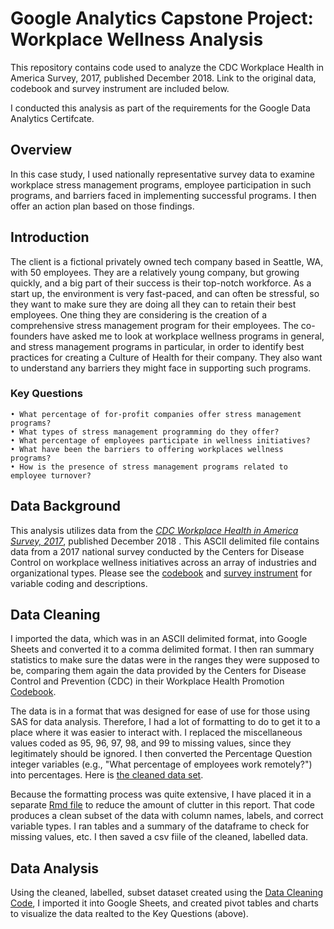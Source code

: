 # Google Analytics Capstone Project: Workplace Wellness Analysis
This repository contains code used to analyze the CDC Workplace Health in America Survey, 2017, published December 2018. Link to the original data, codebook and survey instrument are included below.

I conducted this analysis as part of the requirements for the Google Data Analytics Certifcate.

## Overview
In this case study, I used nationally representative survey data to examine workplace stress management programs, employee participation in such programs, and barriers faced in implementing successful programs. I then offer an action plan based on those findings.

## Introduction
The client is a fictional privately owned tech company based in Seattle, WA, with 50 employees. They are a relatively young company, but growing quickly, and a big part of their success is their top-notch workforce. As a start up, the environment is very fast-paced, and can often be stressful, so they want to make sure they are doing all they can to retain their best employees. One thing they are considering is the creation of a comprehensive stress management program for their employees. The co-founders have asked me to look at workplace wellness programs in general, and stress management programs in particular, in order to identify best practices for creating a Culture of Health for their company. They also want to understand any barriers they might face in supporting such programs.

### Key Questions
    • What percentage of for-profit companies offer stress management programs?
    • What types of stress management programming do they offer?
    • What percentage of employees participate in wellness initiatives? 
    • What have been the barriers to offering workplaces wellness programs?
    • How is the presence of stress management programs related to employee turnover?

## Data Background

This analysis utilizes data from the [*CDC Workplace Health in America Survey, 2017*](https://www.cdc.gov/workplacehealthpromotion/survey/data.html), published December 2018
. This ASCII delimited file contains data from a 2017 national survey conducted by the Centers for Disease Control on workplace wellness initiatives across an array of industries and organizational types. Please see the [codebook](https://www.cdc.gov/workplacehealthpromotion/data-surveillance/docs/2017-WHA-Datafile-Codebook-508.pdf) and [survey instrument](https://www.cdc.gov/workplacehealthpromotion/data-surveillance/docs/2017-WHA-Survey-Instrument-508.pdf) for variable coding and descriptions.

## Data Cleaning

I imported the data, which was in an ASCII delimited format, into Google Sheets and converted it to a comma delimited format. I then ran summary statistics to make sure the datas were in the ranges they were supposed to be, comparing them again the data provided by the Centers for Disease Control and Prevention (CDC) in their Workplace Health Promotion [Codebook](https://www.cdc.gov/workplacehealthpromotion/data-surveillance/docs/2017-WHA-Datafile-Codebook-508.pdf). 

The data is in a format that was designed for ease of use for those using SAS for data analysis. Therefore, I had a lot of formatting to do to get it to a place where it was easier to interact with. I replaced the miscellaneous values coded as 95, 96, 97, 98, and 99 to missing values, since they legitimately should be ignored. I then converted the Percentage Question integer variables (e.g., "What percentage of employees work remotely?") into percentages. Here is [the cleaned data set](https://github.com/maryhakearns/Workplace_Wellness_Study/blob/fc1930afc9433eb7cced633b916f654ddaccac54/WHA_2017.csv).

Because the formatting process was quite extensive, I have placed it in a separate [Rmd file](https://github.com/maryhakearns/Workplace_Wellness_Study/blob/1f3fade34c4a256d0256fd79a16302ae6929d3e5/Workplace_Wellness_Data_Cleaning_Code.Rmd) to reduce the amount of clutter in this report. That code produces a clean subset of the data with column names, labels, and correct variable types. I ran tables and a summary of the dataframe to check for missing values, etc. I then saved a csv fiile of the cleaned, labelled data.

## Data Analysis

Using the cleaned, labelled, subset dataset created using the [Data Cleaning Code](https://github.com/maryhakearns/Workplace_Wellness_Study/blob/1f3fade34c4a256d0256fd79a16302ae6929d3e5/Workplace_Wellness_Data_Cleaning_Code.Rmd), I imported it into Google Sheets, and created pivot tables and charts to visualize the data realted to the Key Questions (above).
